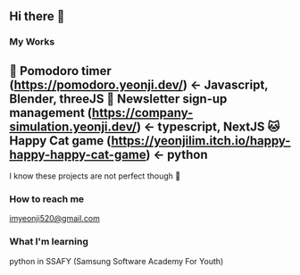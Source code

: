 ## Hi there 👋

### My Works
🍅 Pomodoro timer (https://pomodoro.yeonji.dev/) <- Javascript, Blender, threeJS
💌 Newsletter sign-up management (https://company-simulation.yeonji.dev/) <- typescript, NextJS
🐱 Happy Cat game (https://yeonjilim.itch.io/happy-happy-happy-cat-game) <- python
---
I know these projects are not perfect though 👀

### How to reach me 
imyeonji520@gmail.com

### What I'm learning
python in SSAFY (Samsung Software Academy For Youth)

<!--
**oyaa52/oyaa52** is a ✨ _special_ ✨ repository because its `README.md` (this file) appears on your GitHub profile.

Here are some ideas to get you started:

- 🔭 I’m currently working on ...
- 🌱 I’m currently learning ...
- 👯 I’m looking to collaborate on ...
- 🤔 I’m looking for help with ...
- 💬 Ask me about ...
- 📫 How to reach me: ...
- 😄 Pronouns: ...
- ⚡ Fun fact: ...
-->
